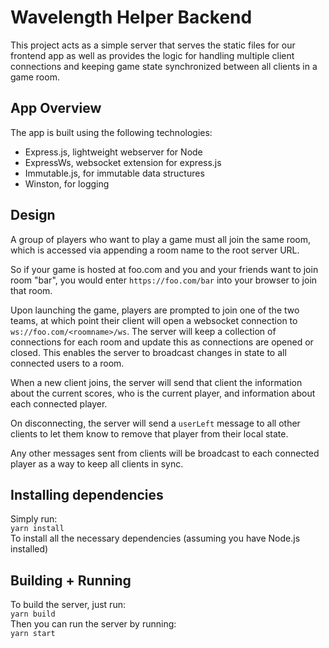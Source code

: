# Wavelength Helper Backend

This project acts as a simple server that serves the static files for our frontend app as well as provides the logic for handling multiple client connections and keeping game state synchronized between all clients in a game room.

## App Overview

The app is built using the following technologies:

- Express.js, lightweight webserver for Node
- ExpressWs, websocket extension for express.js
- Immutable.js, for immutable data structures
- Winston, for logging

## Design

A group of players who want to play a game must all join the same room, which is accessed via appending a room name to the root server URL.

So if your game is hosted at foo.com and you and your friends want to join room "bar", you would enter `https://foo.com/bar` into your browser to join that room.

Upon launching the game, players are prompted to join one of the two teams, at which point their client will open a websocket connection to `ws://foo.com/<roomname>/ws`. The server will keep a collection of connections for each room and update this as connections are opened or closed. This enables the server to broadcast changes in state to all connected users to a room.

When a new client joins, the server will send that client the information about the current scores, who is the current player, and information about each connected player.

On disconnecting, the server will send a `userLeft` message to all other clients to let them know to remove that player from their local state.

Any other messages sent from clients will be broadcast to each connected player as a way to keep all clients in sync.

## Installing dependencies

Simply run:  
`yarn install`  
To install all the necessary dependencies (assuming you have Node.js installed)

## Building + Running

To build the server, just run:  
`yarn build`  
Then you can run the server by running:  
`yarn start`
